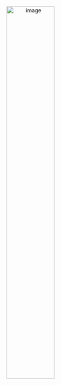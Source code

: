 <div style="text-align:center">
  <img src="https://github.com/walter2482/bucket-pairs-forex/assets/93685420/33e927f7-acb9-410f-9577-5db2c7daa7d7" alt="image" style="width:50%; max-width:800px;">
</div>
